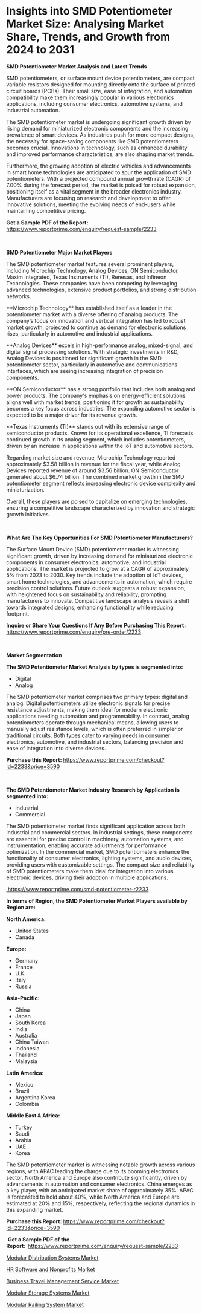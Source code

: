 <p><h1>Insights into SMD Potentiometer Market Size: Analysing Market Share, Trends, and Growth from 2024 to 2031</h1></p><p><strong>SMD Potentiometer Market Analysis and Latest Trends</strong></p>
<p><p>SMD potentiometers, or surface mount device potentiometers, are compact variable resistors designed for mounting directly onto the surface of printed circuit boards (PCBs). Their small size, ease of integration, and automation compatibility make them increasingly popular in various electronics applications, including consumer electronics, automotive systems, and industrial automation.</p><p>The SMD potentiometer market is undergoing significant growth driven by rising demand for miniaturized electronic components and the increasing prevalence of smart devices. As industries push for more compact designs, the necessity for space-saving components like SMD potentiometers becomes crucial. Innovations in technology, such as enhanced durability and improved performance characteristics, are also shaping market trends. </p><p>Furthermore, the growing adoption of electric vehicles and advancements in smart home technologies are anticipated to spur the application of SMD potentiometers. With a projected compound annual growth rate (CAGR) of 7.00% during the forecast period, the market is poised for robust expansion, positioning itself as a vital segment in the broader electronics industry. Manufacturers are focusing on research and development to offer innovative solutions, meeting the evolving needs of end-users while maintaining competitive pricing.</p></p>
<p><strong>Get a Sample PDF of the Report:&nbsp;</strong> <a href="https://www.reportprime.com/enquiry/request-sample/2233?utm_campaign=1832&utm_medium=2&utm_source=Github&utm_content=ia&utm_term=27112024&utm_id=smd-potentiometer">https://www.reportprime.com/enquiry/request-sample/2233</a></p>
<p>&nbsp;</p>
<p><strong>SMD Potentiometer Major Market Players</strong></p>
<p><p>The SMD potentiometer market features several prominent players, including Microchip Technology, Analog Devices, ON Semiconductor, Maxim Integrated, Texas Instruments (TI), Renesas, and Infineon Technologies. These companies have been competing by leveraging advanced technologies, extensive product portfolios, and strong distribution networks.</p><p>**Microchip Technology** has established itself as a leader in the potentiometer market with a diverse offering of analog products. The company’s focus on innovation and vertical integration has led to robust market growth, projected to continue as demand for electronic solutions rises, particularly in automotive and industrial applications.</p><p>**Analog Devices** excels in high-performance analog, mixed-signal, and digital signal processing solutions. With strategic investments in R&D, Analog Devices is positioned for significant growth in the SMD potentiometer sector, particularly in automotive and communications interfaces, which are seeing increasing integration of precision components.</p><p>**ON Semiconductor** has a strong portfolio that includes both analog and power products. The company's emphasis on energy-efficient solutions aligns well with market trends, positioning it for growth as sustainability becomes a key focus across industries. The expanding automotive sector is expected to be a major driver for its revenue growth.</p><p>**Texas Instruments (TI)** stands out with its extensive range of semiconductor products. Known for its operational excellence, TI forecasts continued growth in its analog segment, which includes potentiometers, driven by an increase in applications within the IoT and automotive sectors.</p><p>Regarding market size and revenue, Microchip Technology reported approximately $3.58 billion in revenue for the fiscal year, while Analog Devices reported revenue of around $3.56 billion. ON Semiconductor generated about $6.74 billion. The combined market growth in the SMD potentiometer segment reflects increasing electronic device complexity and miniaturization. </p><p>Overall, these players are poised to capitalize on emerging technologies, ensuring a competitive landscape characterized by innovation and strategic growth initiatives.</p></p>
<p>&nbsp;</p>
<p><strong>What Are The Key Opportunities For SMD Potentiometer Manufacturers?</strong></p>
<p><p>The Surface Mount Device (SMD) potentiometer market is witnessing significant growth, driven by increasing demand for miniaturized electronic components in consumer electronics, automotive, and industrial applications. The market is projected to grow at a CAGR of approximately 5% from 2023 to 2030. Key trends include the adoption of IoT devices, smart home technologies, and advancements in automation, which require precision control solutions. Future outlook suggests a robust expansion, with heightened focus on sustainability and reliability, prompting manufacturers to innovate. Competitive landscape analysis reveals a shift towards integrated designs, enhancing functionality while reducing footprint.</p></p>
<p><strong>Inquire or Share Your Questions If Any Before Purchasing This Report:</strong> <a href="https://www.reportprime.com/enquiry/pre-order/2233?utm_campaign=1832&utm_medium=2&utm_source=Github&utm_content=ia&utm_term=27112024&utm_id=smd-potentiometer">https://www.reportprime.com/enquiry/pre-order/2233</a></p>
<p>&nbsp;</p>
<p><strong>Market Segmentation</strong></p>
<p><strong>The SMD Potentiometer Market Analysis by types is segmented into:</strong></p>
<p><ul><li>Digital</li><li>Analog</li></ul></p>
<p><p>The SMD potentiometer market comprises two primary types: digital and analog. Digital potentiometers utilize electronic signals for precise resistance adjustments, making them ideal for modern electronic applications needing automation and programmability. In contrast, analog potentiometers operate through mechanical means, allowing users to manually adjust resistance levels, which is often preferred in simpler or traditional circuits. Both types cater to varying needs in consumer electronics, automotive, and industrial sectors, balancing precision and ease of integration into diverse devices.</p></p>
<p><strong>Purchase this Report:&nbsp;</strong><a href="https://www.reportprime.com/checkout?id=2233&price=3590&utm_campaign=1832&utm_medium=2&utm_source=Github&utm_content=ia&utm_term=27112024&utm_id=smd-potentiometer">https://www.reportprime.com/checkout?id=2233&price=3590</a></p>
<p>&nbsp;</p>
<p><strong>The SMD Potentiometer Market Industry Research by Application is segmented into:</strong></p>
<p><ul><li>Industrial</li><li>Commercial</li></ul></p>
<p><p>The SMD potentiometer market finds significant application across both industrial and commercial sectors. In industrial settings, these components are essential for precise control in machinery, automation systems, and instrumentation, enabling accurate adjustments for performance optimization. In the commercial market, SMD potentiometers enhance the functionality of consumer electronics, lighting systems, and audio devices, providing users with customizable settings. The compact size and reliability of SMD potentiometers make them ideal for integration into various electronic devices, driving their adoption in multiple applications.</p></p>
<p><a href="https://www.reportprime.com/smd-potentiometer-r2233?utm_campaign=1832&utm_medium=2&utm_source=Github&utm_content=ia&utm_term=27112024&utm_id=smd-potentiometer">&nbsp;https://www.reportprime.com/smd-potentiometer-r2233</a></p>
<p><strong>In terms of Region, the SMD Potentiometer Market Players available by Region are:</strong></p>
<p>
    <p> <strong> North America: </strong>
        <ul>
            <li>United States</li>
            <li>Canada</li>
        </ul>
        </p> 
    <p> <strong> Europe: </strong>
        <ul>
            <li>Germany</li>
            <li>France</li>
            <li>U.K.</li>
            <li>Italy</li>
            <li>Russia</li>
        </ul>
        </p> 
    <p> <strong> Asia-Pacific: </strong>
        <ul>
            <li>China</li>
            <li>Japan</li>
            <li>South Korea</li>
            <li>India</li>
            <li>Australia</li>
            <li>China Taiwan</li>
            <li>Indonesia</li>
            <li>Thailand</li>
            <li>Malaysia</li>
        </ul>
        </p> 
    <p> <strong> Latin America: </strong>
        <ul>
            <li>Mexico</li>
            <li>Brazil</li>
            <li>Argentina Korea</li>
            <li>Colombia</li>
        </ul>
        </p> 
    <p> <strong> Middle East & Africa: </strong>
        <ul>
            <li>Turkey</li>
            <li>Saudi</li>
            <li>Arabia</li>
            <li>UAE</li>
            <li>Korea</li>
        </ul>
    </p>
    </p>
<p><p>The SMD potentiometer market is witnessing notable growth across various regions, with APAC leading the charge due to its booming electronics sector. North America and Europe also contribute significantly, driven by advancements in automation and consumer electronics. China emerges as a key player, with an anticipated market share of approximately 35%. APAC is forecasted to hold about 40%, while North America and Europe are estimated at 20% and 15%, respectively, reflecting the regional dynamics in this expanding market.</p></p>
<p><strong>Purchase this Report: </strong><a href="https://www.reportprime.com/checkout?id=2233&price=3590&utm_campaign=1832&utm_medium=2&utm_source=Github&utm_content=ia&utm_term=27112024&utm_id=smd-potentiometer">https://www.reportprime.com/checkout?id=2233&price=3590</a></p>
<p>&nbsp;<strong>Get a Sample PDF of the Report:&nbsp;&nbsp;</strong><a href="https://www.reportprime.com/enquiry/request-sample/2233?utm_campaign=1832&utm_medium=2&utm_source=Github&utm_content=ia&utm_term=27112024&utm_id=smd-potentiometer">https://www.reportprime.com/enquiry/request-sample/2233</a></p>
<p><strong></strong></p>
<p><p><a href="https://www.linkedin.com/pulse/tal-transformation-modular-distribution-systems-industry-eggne?utm_campaign=1832&utm_medium=2&utm_source=Github&utm_content=ia&utm_term=27112024&utm_id=smd-potentiometer">Modular Distribution Systems Market</a></p><p><a href="https://issuu.com/reportprime-2/docs/hr-software-and-nonprofits-market-s_6d9372afa053e3?utm_campaign=1832&utm_medium=2&utm_source=Github&utm_content=ia&utm_term=27112024&utm_id=smd-potentiometer">HR Software and Nonprofits Market</a></p><p><a href="https://issuu.com/reportprime-2/docs/business-travel-management-service-_8383194e273990?utm_campaign=1832&utm_medium=2&utm_source=Github&utm_content=ia&utm_term=27112024&utm_id=smd-potentiometer">Business Travel Management Service Market</a></p><p><a href="https://www.linkedin.com/pulse/insights-modular-storage-systems-market-size-which-expanding-gxxie?utm_campaign=1832&utm_medium=2&utm_source=Github&utm_content=ia&utm_term=27112024&utm_id=smd-potentiometer">Modular Storage Systems Market</a></p><p><a href="https://www.linkedin.com/pulse/modular-railing-system-market-growth-segmentation-regional-fbl8e?utm_campaign=1832&utm_medium=2&utm_source=Github&utm_content=ia&utm_term=27112024&utm_id=smd-potentiometer">Modular Railing System Market</a></p></p>